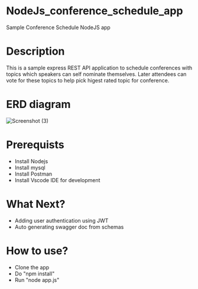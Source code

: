 # NodeJs_conference_schedule_app
Sample Conference Schedule NodeJS app

# Description
This is a sample express REST API application to schedule conferences with topics which speakers can self nominate themselves. Later attendees can vote for these topics to help pick higest rated topic for conference.

# ERD diagram
![Screenshot (3)](https://user-images.githubusercontent.com/46703346/230787784-fe52bbc4-9ef4-450c-86da-2ef4efa5f77c.png)

# Prerequists
* Install Nodejs
* Install mysql
* Install Postman
* Install Vscode IDE for development

# What Next?
* Adding user authentication using JWT
* Auto generating swagger doc from schemas

# How to use?
* Clone the app
* Do "npm install"
* Run "node app.js"

